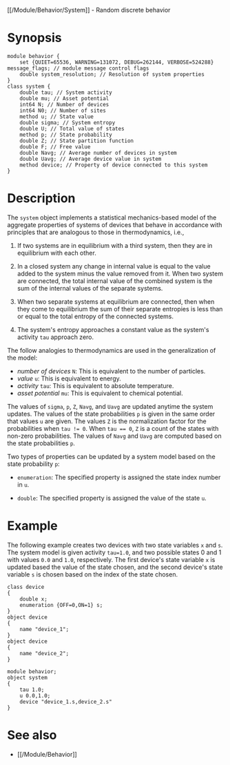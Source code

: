 [[/Module/Behavior/System]] - Random discrete behavior

# Synopsis

~~~
module behavior {
    set {QUIET=65536, WARNING=131072, DEBUG=262144, VERBOSE=524288} message_flags; // module message control flags
    double system_resolution; // Resolution of system properties
}
class system {
    double tau; // System activity
    double mu; // Asset potential
    int64 N; // Number of devices
    int64 N0; // Number of sites
    method u; // State value
    double sigma; // System entropy
    double U; // Total value of states
    method p; // State probability
    double Z; // State partition function
    double F; // Free value
    double Navg; // Average number of devices in system
    double Uavg; // Average device value in system
    method device; // Property of device connected to this system
}
~~~

# Description

The `system` object implements a statistical mechanics-based model of the
aggregate properties of systems of devices that behave in accordance with
principles that are analogous to those in thermodynamics, i.e.,

1. If two systems are in equilibrium with a third system, then they are in
equilibrium with each other.

2. In a closed system any change in internal value is equal to the value added
to the system minus the value removed from it. When two system are connected,
the total internal value of the combined system is the sum of the internal
values of the separate systems.

3. When two separate systems at equilibrium are connected, then when they come
to equilibrium the sum of their separate entropies is less than or equal to
the total entropy of the connected systems.

4. The system's entropy approaches a constant value as the system's activity
`tau` approach zero.

The follow analogies to thermodynamics are used in the generalization of the model:

* *number of devices* `N`: This is equivalent to the number of particles.
* *value* `u`: This is equivalent to energy.
* *activity* `tau`: This is equivalent to absolute temperature.
* *asset potential* `mu`: This is equivalent to chemical potential.

The values of `sigma`, `p`, `Z`, `Navg`, and `Uavg` are updated anytime the
system updates. The values of the state probabilities `p` is given in the
same order that values `u` are given. The values `Z` is the normalization
factor for the probabilities when `tau != 0`. When `tau == 0`, `Z` is a count
of the states with non-zero probabilities. The values of `Navg` and `Uavg`
are computed based on the state probabilities `p`.

Two types of properties can be updated by a system model based on the state
probability `p`:

* `enumeration`: The specified property is assigned the state index number in `u`.

* `double`: The specified property is assigned the value of the state `u`.

# Example

The following example creates two devices with two state variables `x` and
`s`.  The system model is given activity `tau=1.0`, and two possible states 0
and 1 with values `0.0` and `1.0`, respectively.  The first device's state
variable `x` is updated based the value of the state chosen, and the second
device's state variable `s` is chosen based on the index of the state
chosen.

~~~
class device
{
    double x;
    enumeration {OFF=0,ON=1} s;
}
object device
{
    name "device_1";
}
object device
{
    name "device_2";
}

module behavior;
object system
{
    tau 1.0;
    u 0.0,1.0;
    device "device_1.s,device_2.s"
}
~~~

# See also

* [[/Module/Behavior]]
